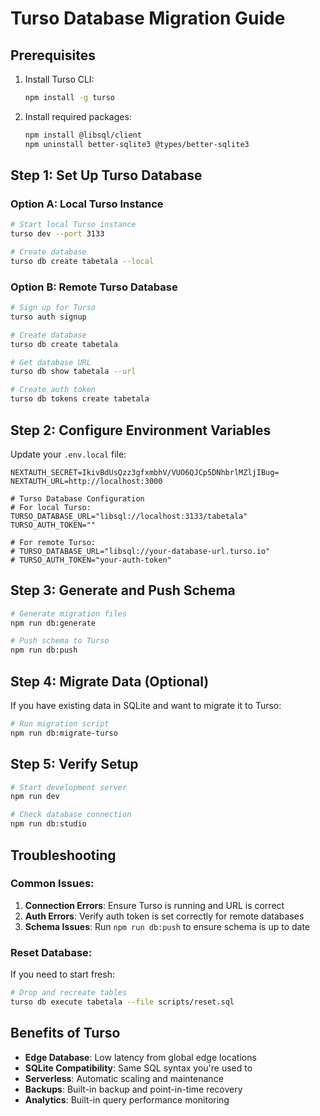 # Turso Database Migration Guide

## Prerequisites

1. Install Turso CLI:
   ```bash
   npm install -g turso
   ```

2. Install required packages:
   ```bash
   npm install @libsql/client
   npm uninstall better-sqlite3 @types/better-sqlite3
   ```

## Step 1: Set Up Turso Database

### Option A: Local Turso Instance
```bash
# Start local Turso instance
turso dev --port 3133

# Create database
turso db create tabetala --local
```

### Option B: Remote Turso Database
```bash
# Sign up for Turso
turso auth signup

# Create database
turso db create tabetala

# Get database URL
turso db show tabetala --url

# Create auth token
turso db tokens create tabetala
```

## Step 2: Configure Environment Variables

Update your `.env.local` file:

```env
NEXTAUTH_SECRET=IkivBdUsQzz3gfxmbhV/VUO6QJCp5DNhbrlMZljIBug=
NEXTAUTH_URL=http://localhost:3000

# Turso Database Configuration
# For local Turso:
TURSO_DATABASE_URL="libsql://localhost:3133/tabetala"
TURSO_AUTH_TOKEN=""

# For remote Turso:
# TURSO_DATABASE_URL="libsql://your-database-url.turso.io"
# TURSO_AUTH_TOKEN="your-auth-token"
```

## Step 3: Generate and Push Schema

```bash
# Generate migration files
npm run db:generate

# Push schema to Turso
npm run db:push
```

## Step 4: Migrate Data (Optional)

If you have existing data in SQLite and want to migrate it to Turso:

```bash
# Run migration script
npm run db:migrate-turso
```

## Step 5: Verify Setup

```bash
# Start development server
npm run dev

# Check database connection
npm run db:studio
```

## Troubleshooting

### Common Issues:

1. **Connection Errors**: Ensure Turso is running and URL is correct
2. **Auth Errors**: Verify auth token is set correctly for remote databases
3. **Schema Issues**: Run `npm run db:push` to ensure schema is up to date

### Reset Database:

If you need to start fresh:

```bash
# Drop and recreate tables
turso db execute tabetala --file scripts/reset.sql
```

## Benefits of Turso

- **Edge Database**: Low latency from global edge locations
- **SQLite Compatibility**: Same SQL syntax you're used to
- **Serverless**: Automatic scaling and maintenance
- **Backups**: Built-in backup and point-in-time recovery
- **Analytics**: Built-in query performance monitoring